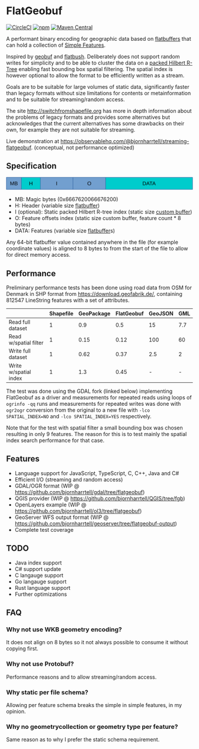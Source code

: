 # FlatGeobuf

[![CircleCI](https://img.shields.io/circleci/build/github/bjornharrtell/flatgeobuf.svg)](https://circleci.com/gh/bjornharrtell/flatgeobuf)
[![npm](https://img.shields.io/npm/v/flatgeobuf.svg)](https://www.npmjs.com/package/flatgeobuf)
[![Maven Central](https://img.shields.io/maven-central/v/org.wololo/flatgeobuf.svg)](https://search.maven.org/artifact/org.wololo/flatgeobuf)

A performant binary encoding for geographic data based on [flatbuffers](http://google.github.io/flatbuffers/) that can hold a collection of [Simple Features](https://en.wikipedia.org/wiki/Simple_Features).

Inspired by [geobuf](https://github.com/mapbox/geobuf) and [flatbush](https://github.com/mourner/flatbush). Deliberately does not support random writes for simplicity and to be able to cluster the data on a [packed Hilbert R-Tree](https://en.wikipedia.org/wiki/Hilbert_R-tree#Packed_Hilbert_R-trees) enabling fast bounding box spatial filtering. The spatial index is however optional to allow the format to be efficiently written as a stream.

Goals are to be suitable for large volumes of static data, significantly faster than legacy formats without size limitations for contents or metainformation and to be suitable for streaming/random access.

The site http://switchfromshapefile.org has more in depth information about the problems of legacy formats and provides some alternatives but acknowledges that the current alternatives has some drawbacks on their own, for example they are not suitable for streaming.

Live demonstration at https://observablehq.com/@bjornharrtell/streaming-flatgeobuf. (conceptual, not performance optimized)

## Specification

![layout](doc/layout.svg "FlatGeobuf file layout")

* MB: Magic bytes (0x6667620066676200)
* H: Header (variable size [flatbuffer](https://github.com/bjornharrtell/flatgeobuf/blob/master/src/fbs/header.fbs))
* I (optional): Static packed Hilbert R-tree index (static size [custom buffer](https://github.com/bjornharrtell/flatgeobuf/blob/master/src/cpp/packedrtree.h))
* O: Feature offsets index (static size custom buffer, feature count * 8 bytes)
* DATA: Features (variable size [flatbuffer](https://github.com/bjornharrtell/flatgeobuf/blob/master/src/fbs/feature.fbs)s)

Any 64-bit flatbuffer value contained anywhere in the file (for example coordinate values) is aligned to 8 bytes to from the start of the file to allow for direct memory access.

## Performance

Preliminary performance tests has been done using road data from OSM for Denmark in SHP format from https://download.geofabrik.de/, containing 812547 LineString features with a set of attributes.

|                       | Shapefile | GeoPackage | FlatGeobuf | GeoJSON | GML |
|-----------------------|-----------|------------|------------|---------|-----|
| Read full dataset     | 1         | 0.9        | 0.5        | 15      | 7.7 |
| Read w/spatial filter | 1         | 0.15       | 0.12       | 100     | 60  |
| Write full dataset    | 1         | 0.62       | 0.37       | 2.5     | 2   |
| Write w/spatial index | 1         | 1.3        | 0.45       | -       | -   |

The test was done using the GDAL fork (linked below) implementing FlatGeobuf as a driver and measurements for repeated reads using loops of `ogrinfo -qq` runs and measurements for repeated writes was done with `ogr2ogr` conversion from the original to a new file with `-lco SPATIAL_INDEX=NO` and `-lco SPATIAL_INDEX=YES` respectively.

Note that for the test with spatial filter a small bounding box was chosen resulting in only 9 features. The reason for this is to test mainly the spatial index search performance for that case.

## Features

* Language support for JavaScript, TypeScript, C, C++, Java and C#
* Efficient I/O (streaming and random access)
* GDAL/OGR format (WIP @ https://github.com/bjornharrtell/gdal/tree/flatgeobuf)
* QGIS provider (WIP @ https://github.com/bjornharrtell/QGIS/tree/fgb)
* OpenLayers example (WIP @ https://github.com/bjornharrtell/ol3/tree/flatgeobuf)
* GeoServer WFS output format (WIP @ https://github.com/bjornharrtell/geoserver/tree/flatgeobuf-output)
* Complete test coverage

## TODO

* Java index support
* C# support update
* C langauge support
* Go langauge support
* Rust language support
* Further optimizations

## FAQ

### Why not use WKB geometry encoding?

It does not align on 8 bytes so it not always possible to consume it without copying first.

### Why not use Protobuf?

Performance reasons and to allow streaming/random access.

### Why static per file schema?

Allowing per feature schema breaks the simple in simple features, in my opinion.

### Why no geometrycollection or geometry type per feature?

Same reason as to why I prefer the static schema requirement.
